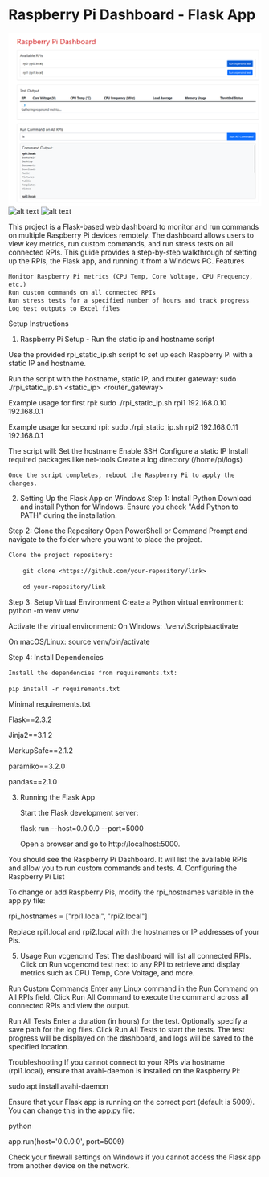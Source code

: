 # Raspberry Pi Dashboard - Flask App

![alt text](https://github.com/etcyl/rpi_dashboard/blob/main/Screenshot%202024-09-21%20221403.png)
![alt text](https://github.com/etcyl/rpi_dashboard/blob/main/Screenshot%202024-09-22%020506.png)
![alt text](https://github.com/etcyl/rpi_dashboard/blob/main/Screenshot%202024-09-22%020601.png)

This project is a Flask-based web dashboard to monitor and run commands on multiple Raspberry Pi devices remotely. The dashboard allows users to view key metrics, run custom commands, and run stress tests on all connected RPIs. This guide provides a step-by-step walkthrough of setting up the RPIs, the Flask app, and running it from a Windows PC.
Features

    Monitor Raspberry Pi metrics (CPU Temp, Core Voltage, CPU Frequency, etc.)
    Run custom commands on all connected RPIs
    Run stress tests for a specified number of hours and track progress
    Log test outputs to Excel files

Setup Instructions
1. Raspberry Pi Setup - Run the static ip and hostname script

Use the provided rpi_static_ip.sh script to set up each Raspberry Pi with a static IP and hostname.

Run the script with the hostname, static IP, and router gateway:
    sudo ./rpi_static_ip.sh <hostname> <static_ip> <router_gateway>

Example usage for first rpi:
    sudo ./rpi_static_ip.sh rpi1 192.168.0.10 192.168.0.1

Example usage for second rpi:
    sudo ./rpi_static_ip.sh rpi2 192.168.0.11 192.168.0.1

The script will:
    Set the hostname
    Enable SSH
    Configure a static IP
    Install required packages like net-tools
    Create a log directory (/home/pi/logs)

    Once the script completes, reboot the Raspberry Pi to apply the changes.

2. Setting Up the Flask App on Windows
Step 1: Install Python
    Download and install Python for Windows.
    Ensure you check "Add Python to PATH" during the installation.

Step 2: Clone the Repository
    Open PowerShell or Command Prompt and navigate to the folder where you want to place the project.

    Clone the project repository:

        git clone <https://github.com/your-repository/link>

        cd your-repository/link

Step 3: Setup Virtual Environment
    Create a Python virtual environment:
        python -m venv venv

Activate the virtual environment:
    On Windows:
        .\venv\Scripts\activate

On macOS/Linux:
        source venv/bin/activate

Step 4: Install Dependencies

    Install the dependencies from requirements.txt:

    pip install -r requirements.txt

Minimal requirements.txt

Flask==2.3.2

Jinja2==3.1.2

MarkupSafe==2.1.2

paramiko==3.2.0

pandas==2.1.0

3. Running the Flask App

    Start the Flask development server:

    flask run --host=0.0.0.0 --port=5000

    Open a browser and go to http://localhost:5000.

You should see the Raspberry Pi Dashboard. It will list the available RPIs and allow you to run custom commands and tests.
4. Configuring the Raspberry Pi List

To change or add Raspberry Pis, modify the rpi_hostnames variable in the app.py file:

rpi_hostnames = ["rpi1.local", "rpi2.local"]

Replace rpi1.local and rpi2.local with the hostnames or IP addresses of your Pis.

5. Usage
Run vcgencmd Test
    The dashboard will list all connected RPIs.
    Click on Run vcgencmd test next to any RPI to retrieve and display metrics such as CPU Temp, Core Voltage, and more.

Run Custom Commands
    Enter any Linux command in the Run Command on All RPIs field.
    Click Run All Command to execute the command across all connected RPIs and view the output.

Run All Tests
    Enter a duration (in hours) for the test.
    Optionally specify a save path for the log files.
    Click Run All Tests to start the tests. The test progress will be displayed on the dashboard, and logs will be saved to the specified location.
    
Troubleshooting
    If you cannot connect to your RPIs via hostname (rpi1.local), ensure that avahi-daemon is installed on the Raspberry Pi:

sudo apt install avahi-daemon

Ensure that your Flask app is running on the correct port (default is 5009). You can change this in the app.py file:

python

app.run(host='0.0.0.0', port=5009)

Check your firewall settings on Windows if you cannot access the Flask app from another device on the network.
